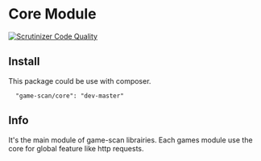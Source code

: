 # Core Module


[![Scrutinizer Code Quality](https://scrutinizer-ci.com/g/Game-scan/Core/badges/quality-score.png?b=master)](https://scrutinizer-ci.com/g/Game-scan/Core/?branch=master)

## Install

This package could be use with composer.

```
  "game-scan/core": "dev-master"
```

## Info

It's the main module of game-scan librairies. Each games module use the core for global feature like http requests.
